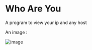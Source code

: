 Who Are You
===========

A program to view your ip and any host

An image : 

![image](https://4.bp.blogspot.com/-UqijIL49J4Y/WKC2n3WvrnI/AAAAAAAAABU/dem5xGjA5Wkczf8XaiKFeZLjW9LqCfgvwCLcB/s1600/whoareyou03.jpg)
